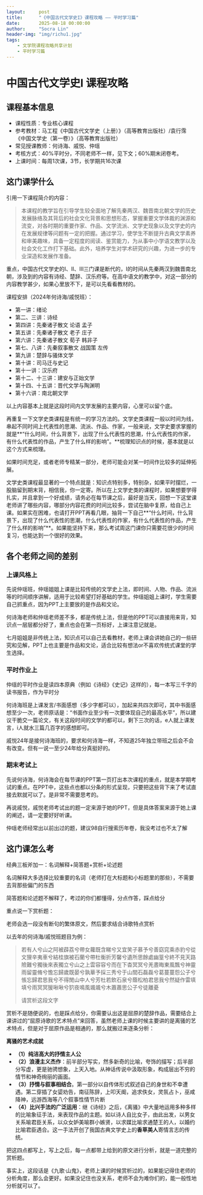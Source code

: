 ```yaml
---
layout:     post
title:      "《中国古代文学史I》课程攻略 —— 平时学习篇"
date:       2025-08-18 00:00:00
author:     "Socra Lin"
header-img: "img/richu1.jpg"
tags:
    - 文学院课程攻略共享计划
    - 平时学习篇
---
```


# 中国古代文学史I 课程攻略

## 课程基本信息

- 课程性质：专业核心课程
- 参考教材：马工程《中国古代文学史（上册）》（高等教育出版社）/袁行霈《中国文学史（第一卷）》（高等教育出版社）
- 常见授课教师：何诗海、戚悦、仲瑶
- 考核方式：40%平时分，不同老师不一样，见下文；60%期末闭卷考。
- 上课时间：每周1次课，3节，长学期共16次课



## 这门课学什么

引用一下课程简介的内容：

> 本课程的教学旨在引导学生较全面地了解先秦两汉、魏晋南北朝文学的历史发展脉络及其背后的社会文化背景和思想形态，掌握重要文学体裁的渊源和流变，对各时期的重要作家、作品、文学流派、文学史现象以及文学史的内在发展规律等问题有一定的把握。通过学习，使学生不断提升古典文学素养和审美趣味，具备一定程度的阅读、鉴赏能力，为从事中小学语文教学以及社会文化工作打下基础。此外，培养学生对学术研究的兴趣，为进一步的专业深造和发展作准备。

重点，中国古代文学史的I、II、III三门课是断代的，I的时间从先秦两汉到魏晋南北朝，涉及到的内容有诗经、楚辞、汉乐府等。在高中语文的教学中，对这一部分的内容教学甚少，如果心里放不下，是可以先看看教材的。

课程安排（2024年何诗海/戚悦班）：

* 第一讲：绪论
* 第二、三讲：诗经
* 第四讲：先秦诸子散文 论语 孟子
* 第五讲：先秦诸子散文 老子 庄子
* 第六讲：先秦诸子散文 荀子 韩非子
* 第七、八讲：先秦叙事散文 战国策 左传
* 第九讲：楚辞与骚体文学
* 第十讲：司马迁与史记
* 第十一讲：汉乐府
* 第十二、十三讲：建安与正始文学
* 第十四、十五讲：晋代文学与陶渊明
* 第十六讲：南北朝文学

以上内容基本上就是这段时间内文学发展的主要内容，心里可以留个底。

再重复一下文学史类课程是有统一的学习方法的。文学史类课程一般以时间为线，串起不同时间上代表性的思潮、流派、作品、作家，一般来说，文学史要求掌握的就是**“什么时间，什么背景下，出现了什么代表性的思潮，什么代表性的作家，有什么代表性的作品，产生了什么样的影响”。**梳理知识点的时候，基本就是以这个方式来梳理。

如果时间充足，或者老师专精某一部分，老师可能会对某一时间作比较多的延伸拓展。

文学史类课程最显著的一个特点就是：知识点特别多，特别杂，如果平时摆烂，一股脑留到期末背，相信我，你一定寄。所以在上文学史类的课程时，如果想要学得扎实，并且拿到一个好成绩，请务必在每节课之后，最好是当天，回想一下这堂课老师讲了哪些内容，哪部分内容花费的时间比较多，尝试在脑中复原，给自己上课。如果实在困难，也请打开PPT再看几眼，抽背一下自己**“什么时间，什么背景下，出现了什么代表性的思潮，什么代表性的作家，有什么代表性的作品，产生了什么样的影响”**。如果能坚持下来，那么考试周这门课你只需要花很少的时间复习，也能达到一个很好的效果。



## 各个老师之间的差别

### 上课风格上

先说仲瑶班，仲瑶姐姐上课是比较传统的文学史上法，即时间、人物、作品、流派等的时间顺序讲解，适用于比较希望打好基础的学生。仲瑶姐姐上课时，学生需要自己抓重点，因为PPT上主要放的是作品和文论。

何诗海老师和仲瑶老师差不多，都是传统上法，但是他的PPT可以直接用来背，知识点一层层都分好了，重点也会在第一页标好，上课注意记就是。

七月姐姐是非传统上法，知识点可以自己去看教材，老师上课会讲她自己的一些研究和见解，PPT上也主要是作品和文论，适合比较有想法or不喜欢传统式课堂的学生选择。



### 平时作业上

仲瑶的平时作业是读四本原典（例如《诗经》《史记》这样的），每一本写三千字的读书报告，作为平时分

何诗海班是上课发言/书面感想（多少字都可以），加起来共四次即可，其中书面感想至少一次，老师原话是：“书面作业至少有一次要体现自己的最高水平”，所以建议干脆交一篇论文，有关这段时间的文学的都可以，剩下三次的话，e人就上课发言，i人就水三篇几百字的感想即可。

戚悦24年是接何诗海班的，要求和何诗海一样，不知道25年独立带班之后会不会有改变。但有一说一至少24年给分真挺好的。



### 期末考试上

先说何诗海，何诗海会在每节课的PPT第一页打出本次课程的重点，就是本学期考试的重点。在PPT中，这些点也都以分条的形式呈现，只要把这些背下来了考试直接去默就可以了。是非常不需要思考的。

再说戚悦，戚悦老师考试出的题一定来源于她的PPT，但是具体答案来源于她上课的阐述，请一定要好好听课。

仲瑶老师经常出以前出过的题，建议98自行搜索历年卷，我没考过也不太了解



## 这门课怎么考

经典三板斧加一：名词解释+简答题+赏析+论述题

名词解释大多选择比较重要的名词（老师打在大标题和小标题里的那些），不需要去背那些偏门的东西

简答题和论述题不解释了，考过的你们都懂得，分点作答，踩点给分

重点说一下赏析题：

老师会选一段没有断句的繁体原文，然后要求结合诗歌特点赏析

以去年的何诗海/戚悦班题目为例：

> 若有人兮山之阿被薜荔兮帶女蘿既含睇兮又宜笑子慕予兮善窈窕乘赤豹兮從文狸辛夷車兮結桂旗被石蘭兮帶杜衡折芳馨兮遺所思餘處幽篁兮終不見天路險難兮獨後來表獨立兮山之上雲容容兮而在下杳冥冥兮羌晝晦東風飄兮神靈雨留靈脩兮憺忘歸歲既晏兮孰華予採三秀兮于山間石磊磊兮葛蔓蔓怨公子兮悵忘歸君思我兮不得閒山中人兮芳杜若飲石泉兮蔭松柏君思我兮然疑作雷填填兮雨冥冥猨啾啾兮狖夜鳴風颯颯兮木蕭蕭思公子兮徒離憂
>
> 请赏析这段文字

赏析不是随便说的，也是踩点给分，你需要认出这是屈原的楚辞作品，需要结合上课讲过的“屈原诗歌的艺术特点”来回答，虽然老师上课的时候主要讲的是离骚的艺术特点，但是对于屈原作品是相通的，那么就搬过来逐条分析：

**离骚的艺术成就**

- **（1）纯洁高大的抒情主人公**
- **（2）浪漫主义杰作**：前半部分写实，然多新奇的比喻，夸饰的描写；后半部分写虚，更是驰骋想象，上天入地。从神话传说中汲取形象，构成层出不穷的情节和神奇绚丽的画面。
- **（3）抒情与叙事相结合**。第一部分以自传体形式叙述自己的身世和不幸遭遇。第二穿插了女媭劝告，南征陈辞，上叩天阍，追求佚女，灵氛占卜，巫咸降神，远游西海等八个叙事性情节片断
- **（4）比兴手法的广泛运用**：继《诗经》之后，《离骚》中大量地运用多种多样的比喻象征手法，来表现作品的主题。如以诗人自比女子，由此出发，以男女关系喻君臣关系，以众女妒美喻群小嫉贤，以求媒比喻求通楚王的人，以婚约比喻君臣遇合。这一手法开创了我国古典文学史上的**香草美人**寄情言志的传统。

把这四点都写上，写上之后，每一点都带上给到的原文进行分析，就是一道完整的赏析题。

事实上，这段话是《九歌·山鬼》，老师上课的时候赏析过的，如果能记得住老师的分析角度，那么会更好。如果没记住也没关系，老师不会为难你们的，能一般性地分析就可以了。

